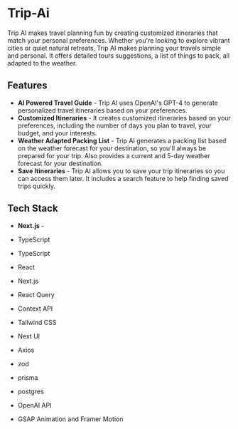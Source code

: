 # Trip-Ai


Trip AI makes travel planning fun by creating customized itineraries
that match your personal preferences. Whether you're looking to
explore vibrant cities or quiet natural retreats, Trip AI makes
planning your travels simple and personal. It offers detailed tours
suggestions, a list of things to pack, all adapted to the weather.

## Features

- **AI Powered Travel Guide** - Trip AI uses OpenAI's GPT-4 to generate personalized travel itineraries based on your preferences.
- **Customized Itineraries** - It creates customized itineraries based on your preferences, including the number of days you plan to travel, your budget, and your interests.
- **Weather Adapted Packing List** - Trip AI generates a packing list based on the weather forecast for your destination, so you'll always be prepared for your trip. Also provides a current and 5-day weather forecast for your destination.
- **Save Itineraries** - Trip AI allows you to save your trip itineraries so you can access them later. It includes a search feature to help finding saved trips quickly.

## Tech Stack

- **Next.js** -

- TypeScript

- TypeScript
- React
- Next.js
- React Query
- Context API
- Tailwind CSS
- Next UI
- Axios
- zod
- prisma
- postgres
- OpenAI API
- GSAP Animation and Framer Motion
